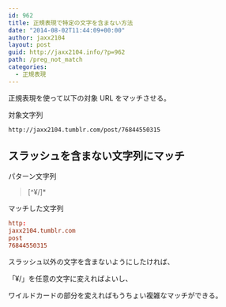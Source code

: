 ```yaml
---
id: 962
title: 正規表現で特定の文字を含まない方法
date: "2014-08-02T11:44:09+00:00"
author: jaxx2104
layout: post
guid: http://jaxx2104.info/?p=962
path: /preg_not_match
categories:
  - 正規表現
---
```

正規表現を使って以下の対象 URL をマッチさせる。

対象文字列

`http://jaxx2104.tumblr.com/post/76844550315`

## スラッシュを含まない文字列にマッチ

パターン文字列

> [^¥/]*

<!--more-->

マッチした文字列

```conf
http:
jaxx2104.tumblr.com
post
76844550315
```

スラッシュ以外の文字を含まないようにしたければ、

「¥/」を任意の文字に変えればよいし、

ワイルドカードの部分を変えればもうちょい複雑なマッチができる。
